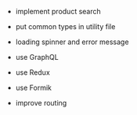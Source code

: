 - implement product search
- put common types in utility file
- loading spinner and error message

- use GraphQL
- use Redux
- use Formik
- improve routing